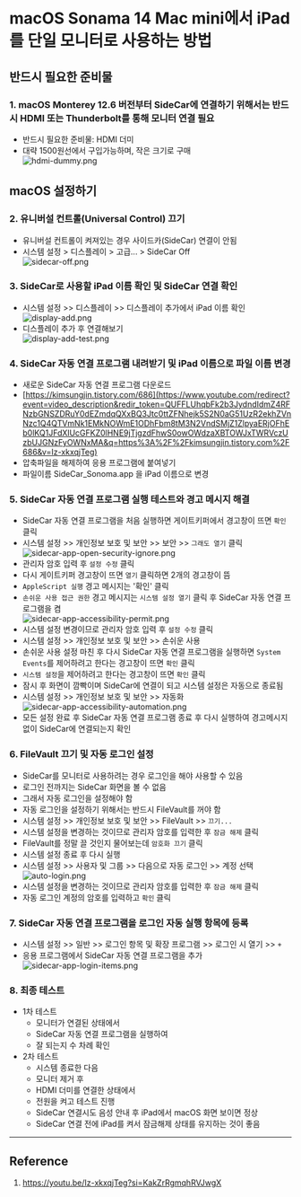 # macOS Sonama 14 Mac mini에서 iPad를 단일 모니터로 사용하는 방법

## 반드시 필요한 준비물

### 1. macOS Monterey 12.6 버전부터 SideCar에 연결하기 위해서는 반드시 HDMI 또는 Thunderbolt를 통해 **모니터 연결 필요**
- 반드시 필요한 준비물: HDMI 더미
- 대략 1500원선에서 구입가능하며, 작은 크기로 구매 <br>
  ![hdmi-dummy.png](/Files/hdmi-dummy.png)

## macOS 설정하기
### 2. 유니버설 컨트롤(Universal Control) 끄기
- 유니버설 컨트롤이 켜져있는 경우 사이드카(SideCar) 연결이 안됨
- 시스템 설정 > 디스플레이 > 고급... > SideCar Off <br>
  ![sidecar-off.png](/Files/sidecar-off.png)

### 3. SideCar로 사용할 iPad 이름 확인 및 SideCar 연결 확인
- 시스템 설정 >> 디스플레이 >> 디스플레이 추가에서 iPad 이름 확인 <br>
  ![display-add.png](/Files/display-add.png)
- 디스플레이 추가 후 연결해보기 <br>
  ![display-add-test.png](/Files/display-add-test.png)

### 4. SideCar 자동 연결 프로그램 내려받기 및 iPad 이름으로 파일 이름 변경
- 새로운 SideCar 자동 연결 프로그램 다운로드
- [https://kimsungjin.tistory.com/686](https://www.youtube.com/redirect?event=video_description&redir_token=QUFFLUhqbFk2b3JydndIdmZ4RFNzbGNSZDRuY0dEZmdqQXxBQ3Jtc0ttZFNhejk5S2N0aG51UzR2ekhZVnNzc1Q4QTVmNk1EMkNOWmE1ODhFbm8tM3N2VndSMjZ1ZlpyaERjOFhEb0lKQ1JFdXlUcGFKZ0lHNE9jTjgzdFhwS0owOWdzaXBTOWJxTWRVczUzbUJGNzFyOWNxMA&q=https%3A%2F%2Fkimsungjin.tistory.com%2F686&v=Iz-xkxqjTeg)
- 압축파일을 해제하여 응용 프로그램에 붙여넣기
- 파일이름 SideCar_Sonoma.app 을 iPad 이름으로 변경

### 5. SideCar 자동 연결 프로그램 실행 테스트와 경고 메시지 해결
- SideCar 자동 연결 프로그램을 처음 실행하면 게이트키퍼에서 경고창이 뜨면 `확인` 클릭
- 시스템 설정 >> 개인정보 보호 및 보안 >> 보안 >> `그래도 열기` 클릭 <br>
  ![sidecar-app-open-security-ignore.png](/Files/sidecar-app-open-security-ignore.png)
- 관리자 암호 입력 후 `설정 수정` 클릭
- 다시 게이트키퍼 경고창이 뜨면 `열기` 클릭하면 2개의 경고창이 뜸
- `AppleScript 실행` 경고 메시지는 '확인' 클릭
- `손쉬운 사용 접근 권한` 경고 메시지는 `시스템 설정 열기` 클릭 후 SideCar 자동 연결 프로그램을 켬 <br>
  ![sidecar-app-accessibility-permit.png](/Files/sidecar-app-accessibility-permit.png)
- 시스템 설정 변경이므로 관리자 암호 입력 후 `설정 수정` 클릭
- 시스템 설정 >> 개인정보 보호 및 보안 >> 손쉬운 사용
- 손쉬운 사용 설정 마친 후 다시 SideCar 자동 연결 프로그램을 실행하면 `System Events`를 제어하려고 한다는 경고창이 뜨면 `확인` 클릭
- `시스템 설정`을 제어하려고 한다는 경고창이 뜨면 `확인` 클릭
- 잠시 후 화면이 깜빡이며 SideCar에 연결이 되고 시스템 설정은 자동으로 종료됨
- 시스템 설정 >> 개인정보 보호 및 보안 >> 자동화 <br>
  ![sidecar-app-accessibility-automation.png](/Files/sidecar-app-accessibility-automation.png)
- 모든 설정 완료 후 SideCar 자동 연결 프로그램 종료 후 다시 실행하여 경고메시지 없이 SideCar에 연결되는지 확인

### 6. FileVault 끄기 및 자동 로그인 설정
- SideCar를 모니터로 사용하려는 경우 로그인을 해야 사용할 수 있음
- 로그인 전까지는 SideCar 화면을 볼 수 없음
- 그래서 자동 로그인을 설정해야 함
- 자동 로그인을 설정하기 위해서는 반드시 FileVault를 꺼야 함
- 시스템 설정 >> 개인정보 보호 및 보안 >> FileVault >> `끄기...`
- 시스템 설정을 변경하는 것이므로 관리자 암호를 입력한 후 `잠금 해제` 클릭
- FileVault를 정말 끌 것인지 물어보는데 `암호화 끄기` 클릭
- 시스템 설정 종료 후 다시 실행
- 시스템 설정 >> 사용자 및 그룹 >> 다음으로 자동 로그인 >> 계정 선택 <br>
  ![auto-login.png](/Files/auto-login.png)  
- 시스템 설정을 변경하는 것이므로 관리자 암호를 입력한 후 `잠금 해제` 클릭
- 자동 로그인 계정의 암호를 입력하고 `확인` 클릭

### 7. SideCar 자동 연결 프로그램을 로그인 자동 실행 항목에 등록
- 시스템 설정 >> 일반 >> 로그인 항목 및 확장 프로그램 >> 로그인 시 열기 >> `+`
- 응용 프로그램에서 SideCar 자동 연결 프로그램을 추가 <br>
  ![sidecar-app-login-items.png](/Files/sidecar-app-login-items.png)

### 8. 최종 테스트
- 1차 테스트
	- 모니터가 연결된 상태에서
	- SideCar 자동 연결 프로그램을 실행하여
	- 잘 되는지 수 차례 확인
- 2차 테스트
	- 시스템 종료한 다음
	- 모니터 제거 후
	- HDMI 더미를 연결한 상태에서
	- 전원을 켜고 테스트 진행
	- SideCar 연결시도 음성 안내 후 iPad에서 macOS 화면 보이면 정상
	- SideCar 연결 전에 iPad를 켜서 잠금해제 상태를 유지하는 것이 좋음

---
## Reference
1. https://youtu.be/Iz-xkxqjTeg?si=KakZrRgmqhRVJwgX
 
